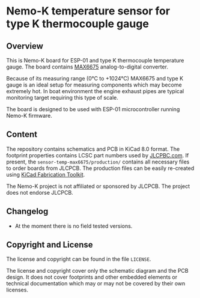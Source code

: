 # Nemo-K temperature sensor for type K thermocouple gauge

## Overview

This is Nemo-K board for ESP-01 and type K thermocouple temperature gauge. The board contains [MAX6675](https://www.analog.com/en/products/max6675.html)
analog-to-digital converter.

Because of its measuring range (0°C to +1024°C) MAX6675 and type K gauge is an ideal setup for measuring components
which may become extremely hot. In boat environment the engine exhaust pipes are typical monitoring target requiring
this type of scale.

The board is designed to be used with ESP-01 microcontroller running Nemo-K firmware.

## Content

The repository contains schematics and PCB in KiCad 8.0 format. The footprint properties contains LCSC part numbers
used by [JLCPBC.com](https://jlcpcb.com). If present, the `sensor-temp-max6675/production/` contains all necessary
files to order boards from JLCPCB. The production files can be easily re-created using
[KiCad Fabrication Toolkit](https://github.com/bennymeg/Fabrication-Toolkit).

The Nemo-K project is not affiliated or sponsored by JLCPCB. The project does not endorse JLCPCB.

## Changelog

* At the moment there is no field tested versions.

## Copyright and License

The license and copyright can be found in the file `LICENSE`.

The license and copyright cover only the schematic diagram and the PCB design. It does not cover footprints and other
embedded elements or technical documentation which may or may not be covered by their own licenses.
